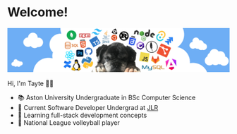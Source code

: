 # Welcome!
![](assets/buster_github.jpg)

Hi, I'm Tayte 👨‍🎓 
* 📚  Aston University Undergraduate in BSc Computer Science
* 💼  Current Software Developer Undergrad at [JLR](https://www.jaguarlandrover.com/)
* 🌱  Learning full-stack development concepts
* 🏐  National League volleyball player
